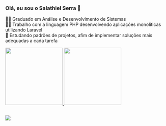 ### Olá, eu sou o Salathiel Serra 👋

🧑‍🎓 Graduado em Análise e Desenvolvimento de Sistemas <br>
👨‍💻 Trabalho com a linguagem PHP desenvolvendo aplicações monolíticas utilizando Laravel <br>
📖 Estudando padrões de projetos, afim de implementar soluções mais adequadas a cada tarefa <br>

<div>
  <a href="https://github.com/salathiel-serra">
  <img height="180em" src="https://github-readme-stats.vercel.app/api?username=salathiel-serra&show_icons=true&theme=dark&include_all_commits=true&count_private=true"/>
  <img height="180em" src="https://github-readme-stats.vercel.app/api/top-langs/?username=salathiel-serra&layout=compact&langs_count=7&theme=dark"/>
</div>
  
##
  
<div> 
  <a href="https://www.linkedin.com/in/salathiel-serra" target="_blank"><img src="https://img.shields.io/badge/-LinkedIn-%230077B5?style=for-the-badge&logo=linkedin&logoColor=white" target="_blank"></a> 
</div>
  
